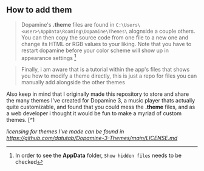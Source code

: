 ## How to add them
> Dopamine's **.theme** files are found in ```C:\Users\<user>\AppData\Roaming\Dopamine\Themes\``` alognside a couple others. You can then copy the source code from one file to a new one and change its HTML or RGB values to your liking. Note that you have to restart dopamine before your color scheme will show up in appearance settings [^2]

> Finally, i am aware that is a tutorial within the app's files that shows you how to modify a theme directly, this is just a repo for files you can manually add alongside the other themes

Also keep in mind that I originally made this repository to store and share the many themes I've created for Dopamine 3, a music player thats actually quite customizable, and found that you could mess the **.theme** files, and as a web developer i thought it would be fun to make a myriad of custom themes. [^1

[^1]: Dopamine 3 Git repository and download - https://github.com/digimezzo/dopamine
[^2]: In order to see the **AppData** folder, ```Show hidden files``` needs to be checked

*licensing for themes I've made can be found in https://github.com/datutab/Dopamine-3-Themes/main/LICENSE.md*
